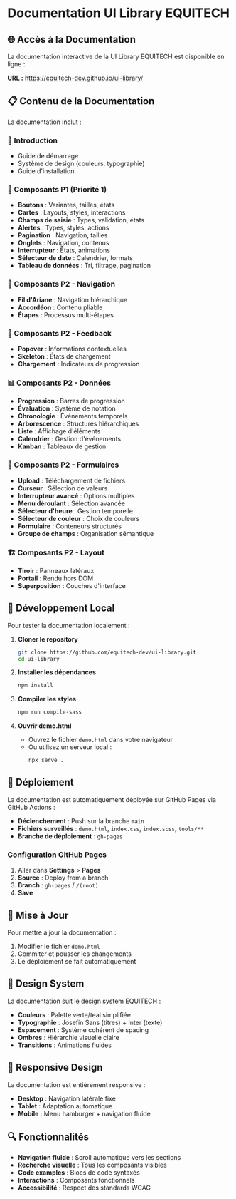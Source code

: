 # Documentation UI Library EQUITECH

## 🌐 Accès à la Documentation

La documentation interactive de la UI Library EQUITECH est disponible en ligne :

**URL :** https://equitech-dev.github.io/ui-library/

## 📋 Contenu de la Documentation

La documentation inclut :

### 🚀 Introduction
- Guide de démarrage
- Système de design (couleurs, typographie)
- Guide d'installation

### 🧩 Composants P1 (Priorité 1)
- **Boutons** : Variantes, tailles, états
- **Cartes** : Layouts, styles, interactions
- **Champs de saisie** : Types, validation, états
- **Alertes** : Types, styles, actions
- **Pagination** : Navigation, tailles
- **Onglets** : Navigation, contenus
- **Interrupteur** : États, animations
- **Sélecteur de date** : Calendrier, formats
- **Tableau de données** : Tri, filtrage, pagination

### 🧭 Composants P2 - Navigation
- **Fil d'Ariane** : Navigation hiérarchique
- **Accordéon** : Contenu pliable
- **Étapes** : Processus multi-étapes

### 💬 Composants P2 - Feedback
- **Popover** : Informations contextuelles
- **Skeleton** : États de chargement
- **Chargement** : Indicateurs de progression

### 📊 Composants P2 - Données
- **Progression** : Barres de progression
- **Évaluation** : Système de notation
- **Chronologie** : Événements temporels
- **Arborescence** : Structures hiérarchiques
- **Liste** : Affichage d'éléments
- **Calendrier** : Gestion d'événements
- **Kanban** : Tableaux de gestion

### 📝 Composants P2 - Formulaires
- **Upload** : Téléchargement de fichiers
- **Curseur** : Sélection de valeurs
- **Interrupteur avancé** : Options multiples
- **Menu déroulant** : Sélection avancée
- **Sélecteur d'heure** : Gestion temporelle
- **Sélecteur de couleur** : Choix de couleurs
- **Formulaire** : Conteneurs structurés
- **Groupe de champs** : Organisation sémantique

### 🏗️ Composants P2 - Layout
- **Tiroir** : Panneaux latéraux
- **Portail** : Rendu hors DOM
- **Superposition** : Couches d'interface

## 🔧 Développement Local

Pour tester la documentation localement :

1. **Cloner le repository**
   ```bash
   git clone https://github.com/equitech-dev/ui-library.git
   cd ui-library
   ```

2. **Installer les dépendances**
   ```bash
   npm install
   ```

3. **Compiler les styles**
   ```bash
   npm run compile-sass
   ```

4. **Ouvrir demo.html**
   - Ouvrez le fichier `demo.html` dans votre navigateur
   - Ou utilisez un serveur local :
     ```bash
     npx serve .
     ```

## 🚀 Déploiement

La documentation est automatiquement déployée sur GitHub Pages via GitHub Actions :

- **Déclenchement** : Push sur la branche `main`
- **Fichiers surveillés** : `demo.html`, `index.css`, `index.scss`, `tools/**`
- **Branche de déploiement** : `gh-pages`

### Configuration GitHub Pages

1. Aller dans **Settings** > **Pages**
2. **Source** : Deploy from a branch
3. **Branch** : `gh-pages` / `/(root)`
4. **Save**

## 📝 Mise à Jour

Pour mettre à jour la documentation :

1. Modifier le fichier `demo.html`
2. Commiter et pousser les changements
3. Le déploiement se fait automatiquement

## 🎨 Design System

La documentation suit le design system EQUITECH :

- **Couleurs** : Palette verte/teal simplifiée
- **Typographie** : Josefin Sans (titres) + Inter (texte)
- **Espacement** : Système cohérent de spacing
- **Ombres** : Hiérarchie visuelle claire
- **Transitions** : Animations fluides

## 📱 Responsive Design

La documentation est entièrement responsive :

- **Desktop** : Navigation latérale fixe
- **Tablet** : Adaptation automatique
- **Mobile** : Menu hamburger + navigation fluide

## 🔍 Fonctionnalités

- **Navigation fluide** : Scroll automatique vers les sections
- **Recherche visuelle** : Tous les composants visibles
- **Code examples** : Blocs de code syntaxés
- **Interactions** : Composants fonctionnels
- **Accessibilité** : Respect des standards WCAG


